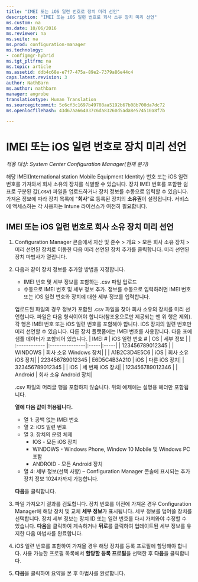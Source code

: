 ```yaml
---
title: "IMEI 또는 iOS 일련 번호로 장치 미리 선언"
description: "IMEI 또는 iOS 일련 번호로 회사 소유 장치 미리 선언"
ms.custom: na
ms.date: 10/06/2016
ms.reviewer: na
ms.suite: na
ms.prod: configuration-manager
ms.technology:
- configmgr-hybrid
ms.tgt_pltfrm: na
ms.topic: article
ms.assetid: ddb4c68e-e7f7-475a-89e2-7379a86e44c4
caps.latest.revision: 3
author: NathBarn
ms.author: nathbarn
manager: angrobe
translationtype: Human Translation
ms.sourcegitcommit: 5c6cf3c1697b49708aa5192b67b08b700da7dc72
ms.openlocfilehash: 43d67aa664037c6da83260d5ada8e574510a8f7b

---
```

# <a name="predeclare-devices-with-imei-or-ios-serial-numbers"></a>IMEI 또는 iOS 일련 번호로 장치 미리 선언

*적용 대상: System Center Configuration Manager(현재 분기)*

해당 IMEI(International station Mobile Equipment Identity) 번호 또는 iOS 일련 번호를 가져와서 회사 소유의 장치를 식별할 수 있습니다. 장치 IMEI 번호를 포함한 쉼표로 구분된 값(.csv) 파일을 업로드하거나 장치 정보를 수동으로 입력할 수 있습니다.  가져온 정보에 따라 장치 목록에 "**회사**"로 등록된 장치의 **소유권**이 설정됩니다. 서비스에 액세스하는 각 사용자는 Intune 라이선스가 여전히 필요합니다.  

## <a name="predeclare-corporate-owned-devices-with-imei-or-ios-serial-number"></a>IMEI 또는 iOS 일련 번호로 회사 소유 장치 미리 선언

1.  Configuration Manager 콘솔에서 자산 및 준수 > 개요 > 모든 회사 소유 장치 > 미리 선언된 장치로 이동한 다음 미리 선언된 장치 추가를 클릭합니다. 미리 선언된 장치 마법사가 열립니다.
2.  다음과 같이 장치 정보를 추가할 방법을 지정합니다.
     -  IMEI 번호 및 세부 정보를 포함하는 .csv 파일 업로드
     -  수동으로 IMEI 번호 및 세부 정보 추가. 정보를 수동으로 입력하려면 IMEI 번호 또는 iOS 일련 번호와 장치에 대한 세부 정보를 입력합니다.

      업로드된 파일의 경우 정보가 포함된 .csv 파일을 찾아 회사 소유의 장치를 미리 선언합니다. 파일은 다음 형식이어야 합니다(참조용으로만 제공되는 맨 위 행은 제외). 각 행은 IMEI 번호 또는 iOS 일련 번호를 포함해야 합니다. iOS 장치의 일련 번호만 미리 선언할 수 있습니다. 다른 장치 플랫폼에는 IMEI 번호를 사용합니다. 다음 표에 샘플 데이터가 포함되어 있습니다.
      | IMEI #  | iOS 일련 번호 #  | OS | 세부 정보 |
      | :------------ |:---------------|:-----|:-----|
      | 123456789012345    |   | WINDOWS | 회사 소유 Windows 장치|
      |       | A1B2C3D4E5C6 |   iOS |  회사 소유 iOS 장치|
      | 223456789012345 | E6D5C4B3A210 |   iOS |    다른 iOS 장치|
      | 323456789012345 |        |   iOS |  세 번째 iOS 장치|
      | 123456789012346 |         |   Android |     회사 소유 Android 장치|

    .csv 파일의 머리글 행을 포함하지 않습니다. 위의 예제에는 설명용 헤더만 포함됩니다.

    **열에 다음 값이 허용됩니다.**    
      - 열 1: 공백 없는 IMEI 번호
      - 열 2: iOS 일련 번호
      - 열 3: 장치의 운영 체제
         - IOS - 모든 iOS 장치
         - WINDOWS - Windows Phone, Window 10 Mobile 및 Windows PC 포함
         - ANDROID - 모든 Android 장치
      - 열 4: 세부 정보(선택 사항) – Configuration Manager 콘솔에 표시되는 추가 장치 정보 1024자까지 가능합니다.

    **다음**을 클릭합니다.

3. 파일 가져오기 결과를 검토합니다. 장치 번호를 이전에 가져온 경우 Configuration Manager에 해당 장치 및 교체 **세부 정보**가 표시됩니다. 세부 정보를 덮어쓸 장치를 선택합니다. 장치 세부 정보는 장치 ID 또는 일련 번호를 다시 가져와야 수정할 수 있습니다. **다음**을 클릭하여 계속하거나 **뒤로**를 클릭하여 업데이트된 세부 정보를 유지한 다음 마법사를 완료합니다.

4. iOS 일련 번호를 포함하여 가져올 경우 해당 장치를 등록 프로필에 할당해야 합니다. 사용 가능한 프로필 목록에서 **할당할 등록 프로필**을 선택한 후 **다음**을 클릭합니다.

5. **다음**을 클릭하여 요약을 본 후 마법사를 완료합니다.



<!--HONumber=Nov16_HO1-->


